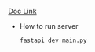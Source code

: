 [Doc Link](https://fastapi.tiangolo.com/tutorial/query-params-str-validations)

- How to run server

  ```bash
  fastapi dev main.py
  ```
